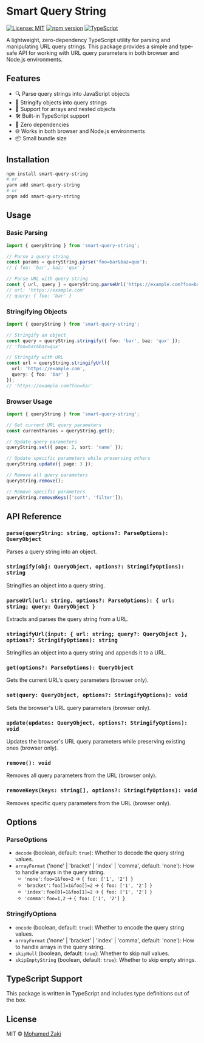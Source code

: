 # Smart Query String

[![License: MIT](https://img.shields.io/badge/License-MIT-yellow.svg)](https://opensource.org/licenses/MIT)
[![npm version](https://img.shields.io/badge/npm-v1.0.0-blue)](https://www.npmjs.com/package/smart-query-string)
[![TypeScript](https://img.shields.io/badge/TypeScript-007ACC?logo=typescript&logoColor=white)](https://www.typescriptlang.org/)

A lightweight, zero-dependency TypeScript utility for parsing and manipulating URL query strings. This package provides a simple and type-safe API for working with URL query parameters in both browser and Node.js environments.

## Features

- 🔍 Parse query strings into JavaScript objects
- 📝 Stringify objects into query strings
- 🔄 Support for arrays and nested objects
- 🛠️ Built-in TypeScript support
- 🚫 Zero dependencies
- 🌐 Works in both browser and Node.js environments
- 📦 Small bundle size

## Installation

```bash
npm install smart-query-string
# or
yarn add smart-query-string
# or
pnpm add smart-query-string
```

## Usage

### Basic Parsing

```typescript
import { queryString } from 'smart-query-string';

// Parse a query string
const params = queryString.parse('foo=bar&baz=qux');
// { foo: 'bar', baz: 'qux' }

// Parse URL with query string
const { url, query } = queryString.parseUrl('https://example.com?foo=bar');
// url: 'https://example.com'
// query: { foo: 'bar' }
```

### Stringifying Objects

```typescript
import { queryString } from 'smart-query-string';

// Stringify an object
const query = queryString.stringify({ foo: 'bar', baz: 'qux' });
// 'foo=bar&baz=qux'

// Stringify with URL
const url = queryString.stringifyUrl({
  url: 'https://example.com',
  query: { foo: 'bar' }
});
// 'https://example.com?foo=bar'
```

### Browser Usage

```typescript
import { queryString } from 'smart-query-string';

// Get current URL query parameters
const currentParams = queryString.get();

// Update query parameters
queryString.set({ page: 2, sort: 'name' });

// Update specific parameters while preserving others
queryString.update({ page: 3 });

// Remove all query parameters
queryString.remove();

// Remove specific parameters
queryString.removeKeys(['sort', 'filter']);
```

## API Reference

### `parse(queryString: string, options?: ParseOptions): QueryObject`

Parses a query string into an object.

### `stringify(obj: QueryObject, options?: StringifyOptions): string`

Stringifies an object into a query string.

### `parseUrl(url: string, options?: ParseOptions): { url: string; query: QueryObject }`

Extracts and parses the query string from a URL.

### `stringifyUrl(input: { url: string; query?: QueryObject }, options?: StringifyOptions): string`

Stringifies an object into a query string and appends it to a URL.

### `get(options?: ParseOptions): QueryObject`

Gets the current URL's query parameters (browser only).

### `set(query: QueryObject, options?: StringifyOptions): void`

Sets the browser's URL query parameters (browser only).

### `update(updates: QueryObject, options?: StringifyOptions): void`

Updates the browser's URL query parameters while preserving existing ones (browser only).

### `remove(): void`

Removes all query parameters from the URL (browser only).

### `removeKeys(keys: string[], options?: StringifyOptions): void`

Removes specific query parameters from the URL (browser only).

## Options

### ParseOptions

- `decode` (boolean, default: `true`): Whether to decode the query string values.
- `arrayFormat` ('none' | 'bracket' | 'index' | 'comma', default: 'none'): How to handle arrays in the query string.
  - `'none'`: `foo=1&foo=2` → `{ foo: ['1', '2'] }`
  - `'bracket'`: `foo[]=1&foo[]=2` → `{ foo: ['1', '2'] }`
  - `'index'`: `foo[0]=1&foo[1]=2` → `{ foo: ['1', '2'] }`
  - `'comma'`: `foo=1,2` → `{ foo: ['1', '2'] }`

### StringifyOptions

- `encode` (boolean, default: `true`): Whether to encode the query string values.
- `arrayFormat` ('none' | 'bracket' | 'index' | 'comma', default: 'none'): How to handle arrays in the query string.
- `skipNull` (boolean, default: `true`): Whether to skip null values.
- `skipEmptyString` (boolean, default: `true`): Whether to skip empty strings.

## TypeScript Support

This package is written in TypeScript and includes type definitions out of the box.

## License

MIT © [Mohamed Zaki](https://github.com/Mohamed-A-Zaki)
